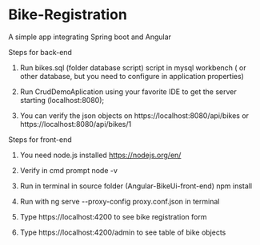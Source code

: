 # Bike-Registration

A simple app integrating Spring boot and Angular

Steps for back-end

1. Run bikes.sql (folder database script) script in mysql workbench ( or other database, but you need to configure in application properties)

2. Run CrudDemoAplication using your favorite IDE to get the server starting (localhost:8080);

3. You can verify the json objects on https://localhost:8080/api/bikes or https://localhost:8080/api/bikes/1

Steps for front-end

1. You need node.js installed https://nodejs.org/en/

2. Verify in cmd prompt node -v

3. Run in terminal in source folder (Angular-BikeUi-front-end) npm install

4. Run with ng serve --proxy-config proxy.conf.json in terminal

5. Type https://localhost:4200 to see bike registration form

6. Type https://localhost:4200/admin to see table of bike objects
